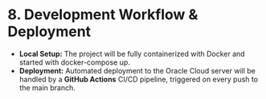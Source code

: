 # **8\. Development Workflow & Deployment**

* **Local Setup:** The project will be fully containerized with Docker and started with docker-compose up.  
* **Deployment:** Automated deployment to the Oracle Cloud server will be handled by a **GitHub Actions** CI/CD pipeline, triggered on every push to the main branch.
